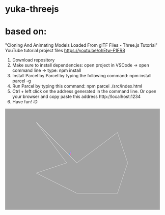 # yuka-threejs

# based on:

"Cloning And Animating Models Loaded From glTF Files - Three.js Tutorial" YouTube tutorial project files https://youtu.be/ohEtw-F1FR8

1. Download repository
2. Make sure to install dependencies: open project in VSCode -> open command line -> type: npm install
3. Install Parcel by Parcel by typing the following command: npm install parcel -g
4. Run Parcel by typing this command: npm parcel ./src/index.html
5. Ctrl + left click on the address generated in the command line. Or open your browser and copy paste this address http://localhost:1234
6. Have fun! :D

![alt text](https://github.com/catafest-work/yuka-threejs/blob/master/001.png)